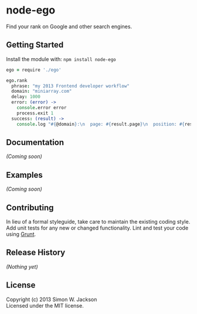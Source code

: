 # node-ego

Find your rank on Google and other search engines.

## Getting Started
Install the module with: `npm install node-ego`

```coffeescript
ego = require './ego'

ego.rank
  phrase: "my 2013 Frontend developer workflow"
  domain: "miniarray.com"
  delay: 1000
  error: (error) ->
    console.error error
    process.exit 1
  success: (result) ->
    console.log "#{@domain}:\n  page: #{result.page}\n  position: #{result.position}\n  phrase: #{@phrase}"
```

## Documentation
_(Coming soon)_

## Examples
_(Coming soon)_

## Contributing
In lieu of a formal styleguide, take care to maintain the existing coding style. Add unit tests for any new or changed functionality. Lint and test your code using [Grunt](http://gruntjs.com/).

## Release History
_(Nothing yet)_

## License
Copyright (c) 2013 Simon W. Jackson  
Licensed under the MIT license.
